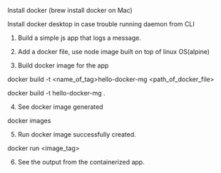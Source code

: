Install docker (brew install docker on Mac)

Install docker desktop in case trouble running daemon from CLI

1. Build a simple js app that logs a message.

2. Add a docker file, use node image built on top of linux OS(alpine)

3. Build docker image for the app

docker build -t <name_of_tag>hello-docker-mg <path_of_docker_file>

docker build -t hello-docker-mg .

4. See docker image generated 

docker images

5. Run docker image successfully created.

docker run <image_tag>

6. See the output from the containerized app.

